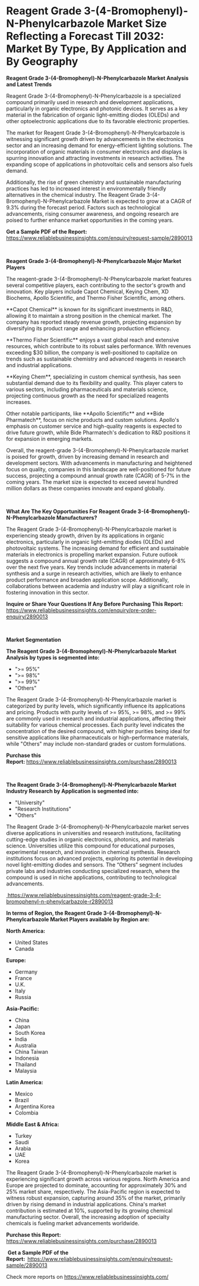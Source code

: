 <p><h1>Reagent Grade 3-(4-Bromophenyl)-N-Phenylcarbazole Market Size Reflecting a Forecast Till 2032: Market By Type, By Application and By Geography</h1></p><p><strong>Reagent Grade 3-(4-Bromophenyl)-N-Phenylcarbazole Market Analysis and Latest Trends</strong></p>
<p><p>Reagent Grade 3-(4-Bromophenyl)-N-Phenylcarbazole is a specialized compound primarily used in research and development applications, particularly in organic electronics and photonic devices. It serves as a key material in the fabrication of organic light-emitting diodes (OLEDs) and other optoelectronic applications due to its favorable electronic properties.</p><p>The market for Reagent Grade 3-(4-Bromophenyl)-N-Phenylcarbazole is witnessing significant growth driven by advancements in the electronics sector and an increasing demand for energy-efficient lighting solutions. The incorporation of organic materials in consumer electronics and displays is spurring innovation and attracting investments in research activities. The expanding scope of applications in photovoltaic cells and sensors also fuels demand.</p><p>Additionally, the rise of green chemistry and sustainable manufacturing practices has led to increased interest in environmentally friendly alternatives in the chemical industry. The Reagent Grade 3-(4-Bromophenyl)-N-Phenylcarbazole Market is expected to grow at a CAGR of 9.3% during the forecast period. Factors such as technological advancements, rising consumer awareness, and ongoing research are poised to further enhance market opportunities in the coming years.</p></p>
<p><strong>Get a Sample PDF of the Report:&nbsp;</strong> <a href="https://www.reliablebusinessinsights.com/enquiry/request-sample/2890013?utm_campaign=2268&utm_medium=2&utm_source=Github&utm_content=ia&utm_term=14032025&utm_id=reagent-grade-3-4-bromophenyl-n-phenylcarbazole">https://www.reliablebusinessinsights.com/enquiry/request-sample/2890013</a></p>
<p>&nbsp;</p>
<p><strong>Reagent Grade 3-(4-Bromophenyl)-N-Phenylcarbazole Major Market Players</strong></p>
<p><p>The reagent-grade 3-(4-Bromophenyl)-N-Phenylcarbazole market features several competitive players, each contributing to the sector's growth and innovation. Key players include Capot Chemical, Keying Chem, XD Biochems, Apollo Scientific, and Thermo Fisher Scientific, among others.</p><p>**Capot Chemical** is known for its significant investments in R&D, allowing it to maintain a strong position in the chemical market. The company has reported steady revenue growth, projecting expansion by diversifying its product range and enhancing production efficiency.</p><p>**Thermo Fisher Scientific** enjoys a vast global reach and extensive resources, which contribute to its robust sales performance. With revenues exceeding $30 billion, the company is well-positioned to capitalize on trends such as sustainable chemistry and advanced reagents in research and industrial applications.</p><p>**Keying Chem**, specializing in custom chemical synthesis, has seen substantial demand due to its flexibility and quality. This player caters to various sectors, including pharmaceuticals and materials science, projecting continuous growth as the need for specialized reagents increases.</p><p>Other notable participants, like **Apollo Scientific** and **Bide Pharmatech**, focus on niche products and custom solutions. Apollo's emphasis on customer service and high-quality reagents is expected to drive future growth, while Bide Pharmatech's dedication to R&D positions it for expansion in emerging markets.</p><p>Overall, the reagent-grade 3-(4-Bromophenyl)-N-Phenylcarbazole market is poised for growth, driven by increasing demand in research and development sectors. With advancements in manufacturing and heightened focus on quality, companies in this landscape are well-positioned for future success, projecting a compound annual growth rate (CAGR) of 5-7% in the coming years. The market size is expected to exceed several hundred million dollars as these companies innovate and expand globally.</p></p>
<p>&nbsp;</p>
<p><strong>What Are The Key Opportunities For Reagent Grade 3-(4-Bromophenyl)-N-Phenylcarbazole Manufacturers?</strong></p>
<p><p>The Reagent Grade 3-(4-Bromophenyl)-N-Phenylcarbazole market is experiencing steady growth, driven by its applications in organic electronics, particularly in organic light-emitting diodes (OLEDs) and photovoltaic systems. The increasing demand for efficient and sustainable materials in electronics is propelling market expansion. Future outlook suggests a compound annual growth rate (CAGR) of approximately 6-8% over the next five years. Key trends include advancements in material synthesis and a surge in research activities, which are likely to enhance product performance and broaden application scope. Additionally, collaborations between academia and industry will play a significant role in fostering innovation in this sector.</p></p>
<p><strong>Inquire or Share Your Questions If Any Before Purchasing This Report:</strong> <a href="https://www.reliablebusinessinsights.com/enquiry/pre-order-enquiry/2890013?utm_campaign=2268&utm_medium=2&utm_source=Github&utm_content=ia&utm_term=14032025&utm_id=reagent-grade-3-4-bromophenyl-n-phenylcarbazole">https://www.reliablebusinessinsights.com/enquiry/pre-order-enquiry/2890013</a></p>
<p>&nbsp;</p>
<p><strong>Market Segmentation</strong></p>
<p><strong>The Reagent Grade 3-(4-Bromophenyl)-N-Phenylcarbazole Market Analysis by types is segmented into:</strong></p>
<p><ul><li>">= 95%"</li><li>">= 98%"</li><li>">= 99%"</li><li>"Others"</li></ul></p>
<p><p>The Reagent Grade 3-(4-Bromophenyl)-N-Phenylcarbazole market is categorized by purity levels, which significantly influence its applications and pricing. Products with purity levels of >= 95%, >= 98%, and >= 99% are commonly used in research and industrial applications, affecting their suitability for various chemical processes. Each purity level indicates the concentration of the desired compound, with higher purities being ideal for sensitive applications like pharmaceuticals or high-performance materials, while "Others" may include non-standard grades or custom formulations.</p></p>
<p><strong>Purchase this Report:&nbsp;</strong><a href="https://www.reliablebusinessinsights.com/purchase/2890013?utm_campaign=2268&utm_medium=2&utm_source=Github&utm_content=ia&utm_term=14032025&utm_id=reagent-grade-3-4-bromophenyl-n-phenylcarbazole">https://www.reliablebusinessinsights.com/purchase/2890013</a></p>
<p>&nbsp;</p>
<p><strong>The Reagent Grade 3-(4-Bromophenyl)-N-Phenylcarbazole Market Industry Research by Application is segmented into:</strong></p>
<p><ul><li>"University"</li><li>"Research Institutions"</li><li>"Others"</li></ul></p>
<p><p>The Reagent Grade 3-(4-Bromophenyl)-N-Phenylcarbazole market serves diverse applications in universities and research institutions, facilitating cutting-edge studies in organic electronics, photonics, and materials science. Universities utilize this compound for educational purposes, experimental research, and innovation in chemical synthesis. Research institutions focus on advanced projects, exploring its potential in developing novel light-emitting diodes and sensors. The “Others” segment includes private labs and industries conducting specialized research, where the compound is used in niche applications, contributing to technological advancements.</p></p>
<p><a href="https://www.reliablebusinessinsights.com/reagent-grade-3-4-bromophenyl-n-phenylcarbazole-r2890013?utm_campaign=2268&utm_medium=2&utm_source=Github&utm_content=ia&utm_term=14032025&utm_id=reagent-grade-3-4-bromophenyl-n-phenylcarbazole">&nbsp;https://www.reliablebusinessinsights.com/reagent-grade-3-4-bromophenyl-n-phenylcarbazole-r2890013</a></p>
<p><strong>In terms of Region, the Reagent Grade 3-(4-Bromophenyl)-N-Phenylcarbazole Market Players available by Region are:</strong></p>
<p>
    <p> <strong> North America: </strong>
        <ul>
            <li>United States</li>
            <li>Canada</li>
        </ul>
        </p> 
    <p> <strong> Europe: </strong>
        <ul>
            <li>Germany</li>
            <li>France</li>
            <li>U.K.</li>
            <li>Italy</li>
            <li>Russia</li>
        </ul>
        </p> 
    <p> <strong> Asia-Pacific: </strong>
        <ul>
            <li>China</li>
            <li>Japan</li>
            <li>South Korea</li>
            <li>India</li>
            <li>Australia</li>
            <li>China Taiwan</li>
            <li>Indonesia</li>
            <li>Thailand</li>
            <li>Malaysia</li>
        </ul>
        </p> 
    <p> <strong> Latin America: </strong>
        <ul>
            <li>Mexico</li>
            <li>Brazil</li>
            <li>Argentina Korea</li>
            <li>Colombia</li>
        </ul>
        </p> 
    <p> <strong> Middle East & Africa: </strong>
        <ul>
            <li>Turkey</li>
            <li>Saudi</li>
            <li>Arabia</li>
            <li>UAE</li>
            <li>Korea</li>
        </ul>
    </p>
    </p>
<p><p>The Reagent Grade 3-(4-Bromophenyl)-N-Phenylcarbazole market is experiencing significant growth across various regions. North America and Europe are projected to dominate, accounting for approximately 30% and 25% market share, respectively. The Asia-Pacific region is expected to witness robust expansion, capturing around 35% of the market, primarily driven by rising demand in industrial applications. China's market contribution is estimated at 10%, supported by its growing chemical manufacturing sector. Overall, the increasing adoption of specialty chemicals is fueling market advancements worldwide.</p></p>
<p><strong>Purchase this Report: </strong><a href="https://www.reliablebusinessinsights.com/purchase/2890013?utm_campaign=2268&utm_medium=2&utm_source=Github&utm_content=ia&utm_term=14032025&utm_id=reagent-grade-3-4-bromophenyl-n-phenylcarbazole">https://www.reliablebusinessinsights.com/purchase/2890013</a></p>
<p>&nbsp;<strong>Get a Sample PDF of the Report:&nbsp;&nbsp;</strong><a href="https://www.reliablebusinessinsights.com/enquiry/request-sample/2890013?utm_campaign=2268&utm_medium=2&utm_source=Github&utm_content=ia&utm_term=14032025&utm_id=reagent-grade-3-4-bromophenyl-n-phenylcarbazole">https://www.reliablebusinessinsights.com/enquiry/request-sample/2890013</a></p>
<p><strong></strong></p>
<p>Check more reports on <a href="https://www.reliablebusinessinsights.com/?utm_campaign=2268&utm_medium=2&utm_source=Github&utm_content=ia&utm_term=14032025&utm_id=reagent-grade-3-4-bromophenyl-n-phenylcarbazole">https://www.reliablebusinessinsights.com/</a></p>